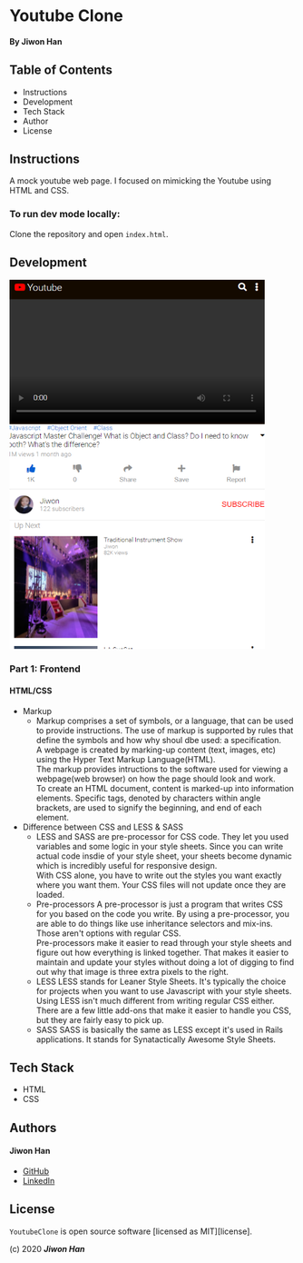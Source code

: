 
# Youtube Clone

#### By **Jiwon Han**

## Table of Contents

* Instructions
* Development
* Tech Stack
* Author
* License

## Instructions

A mock youtube web page. I focused on mimicking the Youtube using HTML and CSS.

<!-- ### To see Demo web app:

Currently, the app is deployed via Heroku. Visit https://my-daily-journal-jw.herokuapp.com/. -->

### To run dev mode locally:

Clone the repository and open `index.html`.

## Development

<img src="image/capture.png" width="450px" height="650px" />

### Part 1: Frontend 

#### HTML/CSS

* Markup
  * Markup comprises a set of symbols, or a language, that can be used to provide instructions. The use of markup is supported by rules that define the symbols and how why shoul dbe used: a specification. <br/>
  A webpage is created by marking-up content (text, images, etc) using the Hyper Text Markup Language(HTML). <br/>
  The markup provides intructions to the software used for viewing a webpage(web browser) on how the page should look and work. <br/>
  To create an HTML document, content is marked-up into information elements. Specific tags, denoted by characters within angle brackets, are used to signify the beginning, and end of each element. 
* Difference between CSS and LESS & SASS
  * LESS and SASS are pre-processor for CSS code. They let you used variables and some logic in your style sheets. Since you can write actual code insdie of your style sheet, your sheets become dynamic which is incredibly useful for responsive design. <br/>
  With CSS alone, you have to write out the styles you want exactly where you want them. Your CSS files will not update once they are loaded. 
  * Pre-processors
  A pre-processor is just a program that writes CSS for you based on the code you write. By using a pre-processor, you are able to do things like use inheritance selectors and mix-ins. Those aren't options with regular CSS. <br/>
  Pre-processors make it easier to read through your style sheets and figure out how everything is linked together. That makes it easier to maintain and update your styles without doing a lot of digging to find out why that image is three extra pixels to the right. <br/>
  * LESS 
  LESS stands for Leaner Style Sheets. It's typically the choice for projects when you want to use Javascript with your style sheets. Using LESS isn't much different from writing regular CSS either. There are a few little add-ons that make it easier to handle you CSS, but they are fairly easy to pick up. 
  * SASS
  SASS is basically the same as LESS except it's used in Rails applications. It stands for Synatactically Awesome Style Sheets. 

## Tech Stack

- HTML
- CSS

## Authors

#### Jiwon Han
* [GitHub](https://github.com/jiwon-seattle)
* [LinkedIn](https://www.linkedin.com/in/jiwon1han/)

## License

`YoutubeClone` is open source software [licensed as MIT][license].

(c) 2020 **_Jiwon Han_**
